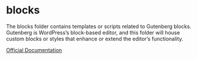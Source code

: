 # blocks

The blocks folder contains templates or scripts related to Gutenberg blocks. Gutenberg is WordPress’s block-based editor, and this folder will house custom blocks or styles that enhance or extend the editor’s functionality.

[Official Documentation](https://wp-blueprint.dev/documentation/themes/classic/theme-structure/template-parts/#blocks)
